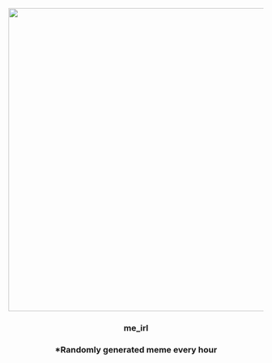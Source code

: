 <p align="center">
        <img src="https://i.redd.it/je3fmdcjagn81.jpg" width="600" height="600">
        </p>
        <h3 align="center">me_irl</h3>
        <h3 align="center">*Randomly generated meme every hour</h3>
    